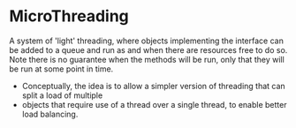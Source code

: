 MicroThreading
==============

A system of 'light' threading, where objects implementing the interface can be added to a queue and run as and when
there are resources free to do so. Note there is no guarantee when the methods will be run, only that they will
be run at some point in time.


 * Conceptually, the idea is to allow a simpler version of threading that can split a load of multiple 
 * objects that require use of a thread over a single thread, to enable better load balancing.
